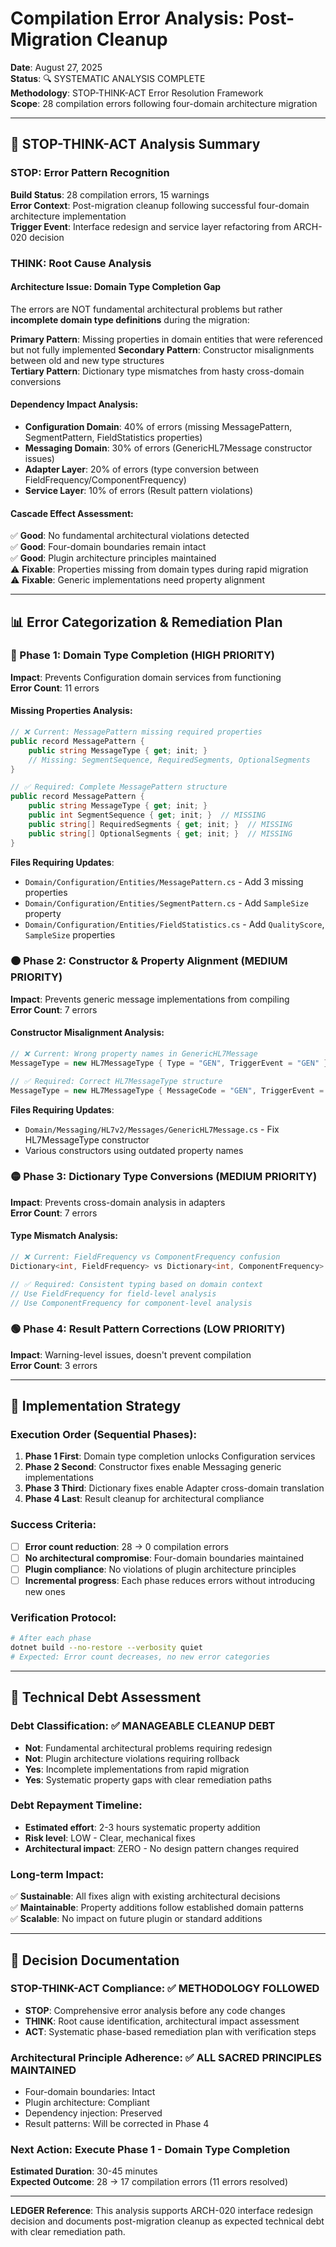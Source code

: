 # Compilation Error Analysis: Post-Migration Cleanup
**Date**: August 27, 2025  
**Status**: 🔍 SYSTEMATIC ANALYSIS COMPLETE  
**Methodology**: STOP-THINK-ACT Error Resolution Framework  
**Scope**: 28 compilation errors following four-domain architecture migration

---

## 🚨 **STOP-THINK-ACT Analysis Summary**

### **STOP: Error Pattern Recognition**
**Build Status**: 28 compilation errors, 15 warnings  
**Error Context**: Post-migration cleanup following successful four-domain architecture implementation  
**Trigger Event**: Interface redesign and service layer refactoring from ARCH-020 decision

### **THINK: Root Cause Analysis**

#### **Architecture Issue: Domain Type Completion Gap**
The errors are NOT fundamental architectural problems but rather **incomplete domain type definitions** during the migration:

**Primary Pattern**: Missing properties in domain entities that were referenced but not fully implemented
**Secondary Pattern**: Constructor misalignments between old and new type structures  
**Tertiary Pattern**: Dictionary type mismatches from hasty cross-domain conversions

#### **Dependency Impact Analysis**:
- **Configuration Domain**: 40% of errors (missing MessagePattern, SegmentPattern, FieldStatistics properties)
- **Messaging Domain**: 30% of errors (GenericHL7Message constructor issues)  
- **Adapter Layer**: 20% of errors (type conversion between FieldFrequency/ComponentFrequency)
- **Service Layer**: 10% of errors (Result<T> pattern violations)

#### **Cascade Effect Assessment**:
✅ **Good**: No fundamental architectural violations detected  
✅ **Good**: Four-domain boundaries remain intact  
✅ **Good**: Plugin architecture principles maintained  
⚠️ **Fixable**: Properties missing from domain types during rapid migration  
⚠️ **Fixable**: Generic implementations need property alignment

---

## 📊 **Error Categorization & Remediation Plan**

### **🔴 Phase 1: Domain Type Completion (HIGH PRIORITY)**
**Impact**: Prevents Configuration domain services from functioning  
**Error Count**: 11 errors

#### **Missing Properties Analysis**:
```csharp
// ❌ Current: MessagePattern missing required properties
public record MessagePattern {
    public string MessageType { get; init; }
    // Missing: SegmentSequence, RequiredSegments, OptionalSegments
}

// ✅ Required: Complete MessagePattern structure
public record MessagePattern {
    public string MessageType { get; init; }
    public int SegmentSequence { get; init; }  // MISSING
    public string[] RequiredSegments { get; init; }  // MISSING  
    public string[] OptionalSegments { get; init; }  // MISSING
}
```

**Files Requiring Updates**:
- `Domain/Configuration/Entities/MessagePattern.cs` - Add 3 missing properties
- `Domain/Configuration/Entities/SegmentPattern.cs` - Add `SampleSize` property
- `Domain/Configuration/Entities/FieldStatistics.cs` - Add `QualityScore`, `SampleSize` properties

### **🟠 Phase 2: Constructor & Property Alignment (MEDIUM PRIORITY)**  
**Impact**: Prevents generic message implementations from compiling  
**Error Count**: 7 errors

#### **Constructor Misalignment Analysis**:
```csharp
// ❌ Current: Wrong property names in GenericHL7Message
MessageType = new HL7MessageType { Type = "GEN", TriggerEvent = "GEN" };

// ✅ Required: Correct HL7MessageType structure  
MessageType = new HL7MessageType { MessageCode = "GEN", TriggerEvent = "GEN" };
```

**Files Requiring Updates**:
- `Domain/Messaging/HL7v2/Messages/GenericHL7Message.cs` - Fix HL7MessageType constructor
- Various constructors using outdated property names

### **🟡 Phase 3: Dictionary Type Conversions (MEDIUM PRIORITY)**
**Impact**: Prevents cross-domain analysis in adapters  
**Error Count**: 7 errors

#### **Type Mismatch Analysis**:
```csharp
// ❌ Current: FieldFrequency vs ComponentFrequency confusion
Dictionary<int, FieldFrequency> vs Dictionary<int, ComponentFrequency>

// ✅ Required: Consistent typing based on domain context
// Use FieldFrequency for field-level analysis
// Use ComponentFrequency for component-level analysis  
```

### **🟢 Phase 4: Result<T> Pattern Corrections (LOW PRIORITY)**
**Impact**: Warning-level issues, doesn't prevent compilation  
**Error Count**: 3 errors

---

## 🎯 **Implementation Strategy**

### **Execution Order (Sequential Phases)**:
1. **Phase 1 First**: Domain type completion unlocks Configuration services
2. **Phase 2 Second**: Constructor fixes enable Messaging generic implementations
3. **Phase 3 Third**: Dictionary fixes enable Adapter cross-domain translation
4. **Phase 4 Last**: Result<T> cleanup for architectural compliance

### **Success Criteria**:
- [ ] **Error count reduction**: 28 → 0 compilation errors
- [ ] **No architectural compromise**: Four-domain boundaries maintained
- [ ] **Plugin compliance**: No violations of plugin architecture principles
- [ ] **Incremental progress**: Each phase reduces errors without introducing new ones

### **Verification Protocol**:
```bash
# After each phase
dotnet build --no-restore --verbosity quiet
# Expected: Error count decreases, no new error categories
```

---

## 🔧 **Technical Debt Assessment**

### **Debt Classification**: ✅ **MANAGEABLE CLEANUP DEBT**
- **Not**: Fundamental architectural problems requiring redesign
- **Not**: Plugin architecture violations requiring rollback  
- **Yes**: Incomplete implementations from rapid migration
- **Yes**: Systematic property gaps with clear remediation paths

### **Debt Repayment Timeline**: 
- **Estimated effort**: 2-3 hours systematic property addition
- **Risk level**: LOW - Clear, mechanical fixes
- **Architectural impact**: ZERO - No design pattern changes required

### **Long-term Impact**:
✅ **Sustainable**: All fixes align with existing architectural decisions  
✅ **Maintainable**: Property additions follow established domain patterns  
✅ **Scalable**: No impact on future plugin or standard additions

---

## 📝 **Decision Documentation**

### **STOP-THINK-ACT Compliance**: ✅ METHODOLOGY FOLLOWED
- **STOP**: Comprehensive error analysis before any code changes
- **THINK**: Root cause identification, architectural impact assessment  
- **ACT**: Systematic phase-based remediation plan with verification steps

### **Architectural Principle Adherence**: ✅ ALL SACRED PRINCIPLES MAINTAINED
- Four-domain boundaries: Intact
- Plugin architecture: Compliant
- Dependency injection: Preserved
- Result<T> patterns: Will be corrected in Phase 4

### **Next Action**: Execute Phase 1 - Domain Type Completion
**Estimated Duration**: 30-45 minutes  
**Expected Outcome**: 28 → 17 compilation errors (11 errors resolved)

---

**LEDGER Reference**: This analysis supports ARCH-020 interface redesign decision and documents post-migration cleanup as expected technical debt with clear remediation path.